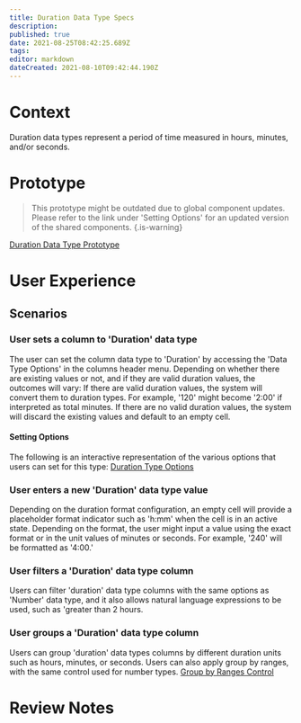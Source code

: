 ```yaml
---
title: Duration Data Type Specs
description: 
published: true
date: 2021-08-25T08:42:25.689Z
tags: 
editor: markdown
dateCreated: 2021-08-10T09:42:44.190Z
---
```


# Context
Duration data types represent a period of time measured in hours, minutes, and/or seconds.

# Prototype 
> This prototype might be outdated due to global component updates. Please refer to the link under 'Setting Options' for an updated version of the shared components.
{.is-warning}

[Duration Data Type Prototype](https://www.figma.com/proto/Uaf1ntcldzK2U41Jhw6vS2/Mathesar-MVP?page-id=3652%3A28432&node-id=3652%3A28433&viewport=1951%2C518%2C0.7335814833641052&scaling=min-zoom&starting-point-node-id=3652%3A28433)

# User Experience
## Scenarios
### User sets a column to 'Duration' data type
The user can set the column data type to 'Duration' by accessing the 'Data Type Options' in the columns header menu. Depending on whether there are existing values or not, and if they are valid duration values, the outcomes will vary:
If there are valid duration values, the system will convert them to duration types. For example, '120' might become '2:00' if interpreted as total minutes. If there are no valid duration values, the system will discard the existing values and default to an empty cell.

#### Setting Options
The following is an interactive representation of the various options that users can set for this type:
[Duration Type Options](https://www.figma.com/proto/Uaf1ntcldzK2U41Jhw6vS2/Mathesar-MVP?page-id=4260%3A37440&node-id=4270%3A41231&viewport=324%2C48%2C0.34&scaling=min-zoom&starting-point-node-id=4270%3A41231&show-proto-sidebar=1)

### User enters a new 'Duration' data type value
Depending on the duration format configuration, an empty cell will provide a placeholder format indicator such as 'h:mm' when the cell is in an active state. Depending on the format, the user might input a value using the exact format or in the unit values of minutes or seconds. For example, '240' will be formatted as '4:00.'

### User filters a 'Duration' data type column
Users can filter 'duration' data type columns with the same options as 'Number' data type, and it also allows natural language expressions to be used, such as 'greater than 2 hours.

### User groups a 'Duration' data type column
Users can group 'duration' data types columns by different duration units such as hours, minutes, or seconds. Users can also apply group by ranges, with the same control used for number types.
[Group by Ranges Control](https://www.figma.com/proto/Uaf1ntcldzK2U41Jhw6vS2/Mathesar-MVP?page-id=4154%3A34308&node-id=4154%3A34363&viewport=324%2C48%2C0.51&scaling=min-zoom)

# Review Notes
